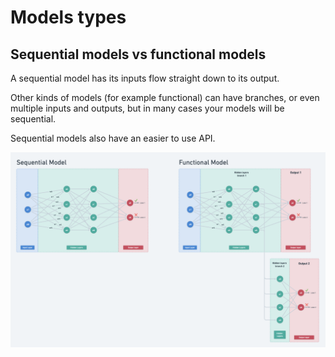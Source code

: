 # Models types

## Sequential models vs functional models 

A sequential model has its inputs flow straight down to its output.

Other kinds of models (for example functional) can have branches, or even multiple inputs and outputs, but in many cases your models will be sequential. 

Sequential models also have an easier to use API.

![sequential_vs_functional_models](./../imgs/sequential_vs_functional_models.png)
